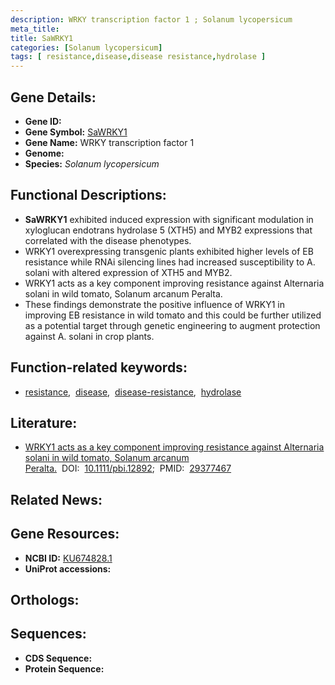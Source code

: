 ```yaml
---
description: WRKY transcription factor 1 ; Solanum lycopersicum
meta_title:
title: SaWRKY1
categories: [Solanum lycopersicum]
tags: [ resistance,disease,disease resistance,hydrolase ]
---
```


## Gene Details:
- **Gene ID:** []()
- **Gene Symbol:** <u>SaWRKY1</u>
- **Gene Name:** WRKY transcription factor 1
- **Genome:** []()
- **Species:** *Solanum lycopersicum*

## Functional Descriptions:
   - **SaWRKY1** exhibited induced expression with significant modulation in xyloglucan endotrans hydrolase 5 (XTH5) and MYB2 expressions that correlated with the disease phenotypes.
   - WRKY1 overexpressing transgenic plants exhibited higher levels of EB resistance while RNAi silencing lines had increased susceptibility to A. solani with altered expression of XTH5 and MYB2.
   - WRKY1 acts as a key component improving resistance against Alternaria solani in wild tomato, Solanum arcanum Peralta.
   - These findings demonstrate the positive influence of WRKY1 in improving EB resistance in wild tomato and this could be further utilized as a potential target through genetic engineering to augment protection against A. solani in crop plants.

## Function-related keywords:
   - [resistance](/tags/resistance/),&nbsp;&nbsp;[disease](/tags/disease/),&nbsp;&nbsp;[disease-resistance](/tags/disease-resistance/),&nbsp;&nbsp;[hydrolase](/tags/hydrolase/)

## Literature:
   - [WRKY1 acts as a key component improving resistance against Alternaria solani in wild tomato, Solanum arcanum Peralta.](https://doi.org/10.1111/pbi.12892)&nbsp;&nbsp;DOI:&nbsp;&nbsp;[10.1111/pbi.12892](https://doi.org/10.1111/pbi.12892);&nbsp;&nbsp;PMID:&nbsp;&nbsp;[29377467](https://pubmed.ncbi.nlm.nih.gov/29377467/)

## Related News:

## Gene Resources:
- **NCBI ID:**  [KU674828.1](https://www.ncbi.nlm.nih.gov/gene/?term=KU674828.1)
- **UniProt accessions:**  [](https://www.uniprot.org/uniprotkb//entry)

## Orthologs:

## Sequences:
- **CDS Sequence:**
- **Protein Sequence:**
